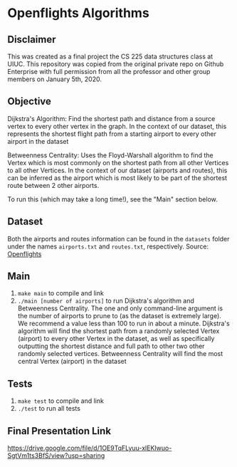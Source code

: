 # Openflights Algorithms

## Disclaimer
This was created as a final project the CS 225 data structures class at UIUC. This repository was copied from the original private repo on Github Enterprise with full permission from all the professor and other group members on January 5th, 2020.

## Objective

Dijkstra's Algorithm: Find the shortest path and distance from a source vertex to every other vertex in the graph. In the context of our dataset, this represents the shortest flight path from a starting airport to every other airport in the dataset

Betweenness Centrality: Uses the Floyd-Warshall algorithm to find the Vertex which is most commonly on the shortest path from all other Vertices to all other Vertices. In the context of our dataset (airports and routes), this can be inferred as the airport which is most likely to be part of the shortest route between 2 other airports. 

To run this (which may take a long time!), see the "Main" section below. 

## Dataset

Both the airports and routes information can be found in the `datasets` folder under the names `airports.txt` and `routes.txt`, respectively.
Source: [Openflights](https://openflights.org/data.html)

## Main

1. `make main` to compile and link
2. `./main [number of airports]` to run Dijkstra's algorithm and Betweenness Centrality. The one and only command-line argument is the number of airports to prune to (as the dataset is extremely large). We recommend a value less than 100 to run in about a minute. Dijkstra's algorithm will find the shortest path from a randomly selected Vertex (airport) to every other Vertex in the dataset, as well as specifically outputting the shortest distance and full path to other two other randomly selected vertices. Betweenness Centrality will find the most central Vertex (airport) in the dataset

## Tests

1. `make test` to compile and link
2. `./test` to run all tests

## Final Presentation Link
https://drive.google.com/file/d/1OE9TqFLyuu-xlEKIwuo-SgtVm1ts3BfS/view?usp=sharing
